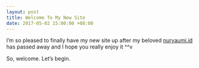 ```yaml
---
layout: post
title: Welcome To My New Site
date: 2017-05-02 15:00:00 +08:00
---
```

I’m so pleased to finally have my new site up after my beloved <a href="http://nuryaumi.id/">nuryaumi.id</a> has passed away and I hope you really enjoy it ^^v

So, welcome. Let’s begin.
